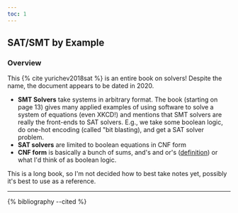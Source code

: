 ```yaml
---
toc: 1
---
```


## SAT/SMT by Example

### Overview

This {% cite yurichev2018sat %} is an entire book on solvers! Despite the name, the document appears to be dated in 2020. 

- **SMT Solvers** take systems in arbitrary format. The book (starting on page 13) gives many applied examples of using software to solve a system of equations (even XKCD!) and mentions that SMT solvers are really the front-ends to SAT solvers. E.g., we take some boolean logic, do one-hot encoding (called "bit blasting), and get a SAT solver problem.
- **SAT solvers** are limited to boolean equations in CNF form
- **CNF form** is basically a bunch of sums, and's and or's ([definition](https://en.wikipedia.org/wiki/Conjunctive_normal_form)) or what I'd think of as boolean logic.

This is a long book, so I'm not decided how to best take notes yet, possibly it's best to use as a reference.

<hr>

{% bibliography --cited %}
